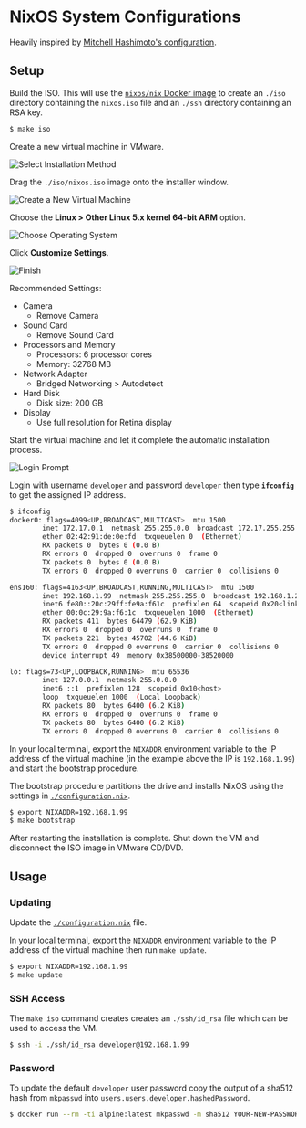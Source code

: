 # NixOS System Configurations

Heavily inspired by [Mitchell Hashimoto's configuration](https://github.com/mitchellh/nixos-config).

## Setup

Build the ISO. This will use the [`nixos/nix` Docker image](https://hub.docker.com/r/nixos/nix) to create an `./iso` directory containing the `nixos.iso` file and an `./ssh` directory containing an RSA key.

```bash
$ make iso
```

Create a new virtual machine in VMware.

![Select Installation Method](images/01-select-installation-method.png?raw=true)

Drag the `./iso/nixos.iso` image onto the installer window.

![Create a New Virtual Machine](images/02-create-a-new-virtual-machine.png?raw=true)

Choose the **Linux > Other Linux 5.x kernel 64-bit ARM** option.

![Choose Operating System](images/03-choose-operating-system.png?raw=true)

Click **Customize Settings**.

![Finish](images/04-finish.png?raw=true)

Recommended Settings:

 * Camera
   * Remove Camera
 * Sound Card
 	* Remove Sound Card
 * Processors and Memory
   * Processors: 6 processor cores
   * Memory: 32768 MB
 * Network Adapter
   * Bridged Networking > Autodetect
 * Hard Disk
   * Disk size: 200 GB
 * Display
   * Use full resolution for Retina display

Start the virtual machine and let it complete the automatic installation process.

![Login Prompt](images/05-login-prompt.png?raw=true)

Login with username `developer` and password `developer` then type **`ifconfig`** to get the assigned IP address.

```bash
$ ifconfig
docker0: flags=4099<UP,BROADCAST,MULTICAST>  mtu 1500
        inet 172.17.0.1  netmask 255.255.0.0  broadcast 172.17.255.255
        ether 02:42:91:de:0e:fd  txqueuelen 0  (Ethernet)
        RX packets 0  bytes 0 (0.0 B)
        RX errors 0  dropped 0  overruns 0  frame 0
        TX packets 0  bytes 0 (0.0 B)
        TX errors 0  dropped 0 overruns 0  carrier 0  collisions 0

ens160: flags=4163<UP,BROADCAST,RUNNING,MULTICAST>  mtu 1500
        inet 192.168.1.99  netmask 255.255.255.0  broadcast 192.168.1.255
        inet6 fe80::20c:29ff:fe9a:f61c  prefixlen 64  scopeid 0x20<link>
        ether 00:0c:29:9a:f6:1c  txqueuelen 1000  (Ethernet)
        RX packets 411  bytes 64479 (62.9 KiB)
        RX errors 0  dropped 0  overruns 0  frame 0
        TX packets 221  bytes 45702 (44.6 KiB)
        TX errors 0  dropped 0 overruns 0  carrier 0  collisions 0
        device interrupt 49  memory 0x38500000-38520000

lo: flags=73<UP,LOOPBACK,RUNNING>  mtu 65536
        inet 127.0.0.1  netmask 255.0.0.0
        inet6 ::1  prefixlen 128  scopeid 0x10<host>
        loop  txqueuelen 1000  (Local Loopback)
        RX packets 80  bytes 6400 (6.2 KiB)
        RX errors 0  dropped 0  overruns 0  frame 0
        TX packets 80  bytes 6400 (6.2 KiB)
        TX errors 0  dropped 0 overruns 0  carrier 0  collisions 0
```

In your local terminal, export the `NIXADDR` environment variable to the IP address of the virtual machine (in the example above the IP is `192.168.1.99`) and start the bootstrap procedure.

The bootstrap procedure partitions the drive and installs NixOS using the settings in [`./configuration.nix`](configuration.nix).

```bash
$ export NIXADDR=192.168.1.99
$ make bootstrap
```

After restarting the installation is complete. Shut down the VM and disconnect the ISO image in VMware CD/DVD.

## Usage

### Updating

Update the [`./configuration.nix`](configuration.nix) file.

In your local terminal, export the `NIXADDR` environment variable to the IP address of the virtual machine then run `make update`.

```bash
$ export NIXADDR=192.168.1.99
$ make update
```

### SSH Access

The `make iso` command creates creates an `./ssh/id_rsa` file which can be used to access the VM.

```bash
$ ssh -i ./ssh/id_rsa developer@192.168.1.99
```

### Password

To update the default `developer` user password copy the output of a sha512 hash from `mkpasswd` into `users.users.developer.hashedPassword`.

```bash
$ docker run --rm -ti alpine:latest mkpasswd -m sha512 YOUR-NEW-PASSWORD
```
